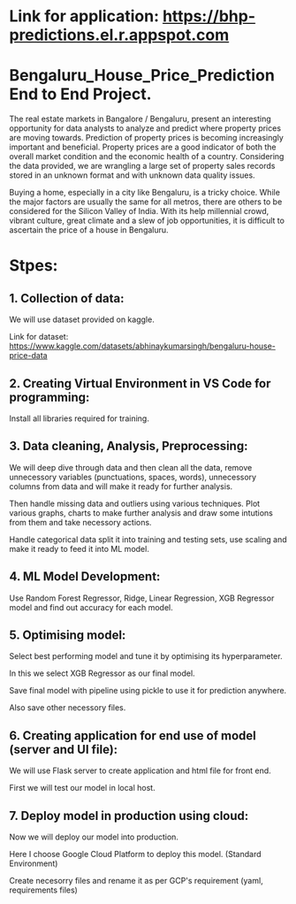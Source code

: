 # Link for application: https://bhp-predictions.el.r.appspot.com

# Bengaluru_House_Price_Prediction End to End Project.

The real estate markets in Bangalore / Bengaluru, present an interesting opportunity for data analysts to analyze and predict where property prices are moving towards. Prediction of property prices is becoming increasingly important and beneficial. Property prices are a good indicator of both the overall market condition and the economic health of a country. Considering the data provided, we are wrangling a large set of property sales records stored in an unknown format and with unknown data quality issues.

Buying a home, especially in a city like Bengaluru, is a tricky choice. While the major factors are usually the same for all metros, there are others to be considered for the Silicon Valley of India. With its help millennial crowd, vibrant culture, great climate and a slew of job opportunities, it is difficult to ascertain the price of a house in Bengaluru.


# Stpes:
## 1. Collection of data:
We will use dataset provided on kaggle.

Link for dataset: https://www.kaggle.com/datasets/abhinaykumarsingh/bengaluru-house-price-data

## 2. Creating Virtual Environment in VS Code for programming:
Install all libraries required for training.

## 3. Data cleaning, Analysis, Preprocessing:
We will deep dive through data and then clean all the data, remove unnecessory variables (punctuations, spaces, words), unnecessory columns from data and will make it ready for further analysis.

Then handle missing data and outliers using various techniques. Plot various graphs, charts to make further analysis and draw some intutions from them and take necessory actions.

Handle categorical data split it into training and testing sets, use scaling and make it ready to feed it into ML model.

## 4. ML Model Development:
Use Random Forest Regressor, Ridge, Linear Regression, XGB Regressor model and find out accuracy for each model.

## 5. Optimising model:
Select best performing model and tune it by optimising its hyperparameter.

In this we select XGB Regressor as our final model.

Save final model with pipeline using pickle to use it for prediction anywhere.

Also save other necessory files.

## 6. Creating application for end use of model (server and UI file):
We will use Flask server to create application and html file for front end.

First we will test our model in local host.

## 7. Deploy model in production using cloud:

Now we will deploy our model into production.

Here I choose Google Cloud Platform to deploy this model. (Standard Environment)

Create necesorry files and rename it as per GCP's requirement (yaml, requirements files)
